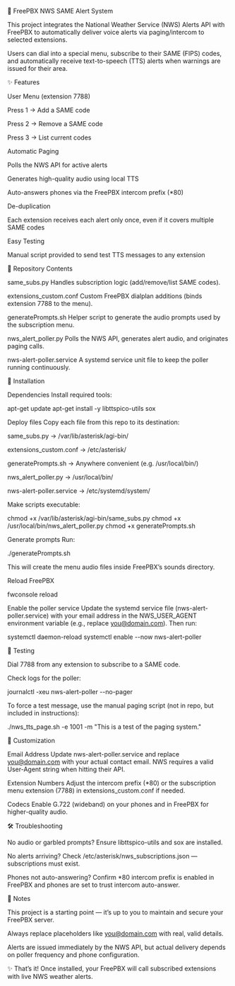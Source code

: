 📡 FreePBX NWS SAME Alert System

This project integrates the National Weather Service (NWS) Alerts API with FreePBX to automatically deliver voice alerts via paging/intercom to selected extensions.

Users can dial into a special menu, subscribe to their SAME (FIPS) codes, and automatically receive text-to-speech (TTS) alerts when warnings are issued for their area.

✨ Features

User Menu (extension 7788)

Press 1 → Add a SAME code

Press 2 → Remove a SAME code

Press 3 → List current codes

Automatic Paging

Polls the NWS API for active alerts

Generates high-quality audio using local TTS

Auto-answers phones via the FreePBX intercom prefix (*80)

De-duplication

Each extension receives each alert only once, even if it covers multiple SAME codes

Easy Testing

Manual script provided to send test TTS messages to any extension

📂 Repository Contents

same_subs.py
Handles subscription logic (add/remove/list SAME codes).

extensions_custom.conf
Custom FreePBX dialplan additions (binds extension 7788 to the menu).

generatePrompts.sh
Helper script to generate the audio prompts used by the subscription menu.

nws_alert_poller.py
Polls the NWS API, generates alert audio, and originates paging calls.

nws-alert-poller.service
A systemd service unit file to keep the poller running continuously.

🚀 Installation

Dependencies
Install required tools:

apt-get update
apt-get install -y libttspico-utils sox


Deploy files
Copy each file from this repo to its destination:

same_subs.py → /var/lib/asterisk/agi-bin/

extensions_custom.conf → /etc/asterisk/

generatePrompts.sh → Anywhere convenient (e.g. /usr/local/bin/)

nws_alert_poller.py → /usr/local/bin/

nws-alert-poller.service → /etc/systemd/system/

Make scripts executable:

chmod +x /var/lib/asterisk/agi-bin/same_subs.py
chmod +x /usr/local/bin/nws_alert_poller.py
chmod +x generatePrompts.sh


Generate prompts
Run:

./generatePrompts.sh


This will create the menu audio files inside FreePBX’s sounds directory.

Reload FreePBX

fwconsole reload


Enable the poller service
Update the systemd service file (nws-alert-poller.service) with your email address in the NWS_USER_AGENT environment variable (e.g., replace you@domain.com).
Then run:

systemctl daemon-reload
systemctl enable --now nws-alert-poller

🧪 Testing

Dial 7788 from any extension to subscribe to a SAME code.

Check logs for the poller:

journalctl -xeu nws-alert-poller --no-pager


To force a test message, use the manual paging script (not in repo, but included in instructions):

./nws_tts_page.sh -e 1001 -m "This is a test of the paging system."

🔧 Customization

Email Address
Update nws-alert-poller.service and replace you@domain.com with your actual contact email.
NWS requires a valid User-Agent string when hitting their API.

Extension Numbers
Adjust the intercom prefix (*80) or the subscription menu extension (7788) in extensions_custom.conf if needed.

Codecs
Enable G.722 (wideband) on your phones and in FreePBX for higher-quality audio.

🛠 Troubleshooting

No audio or garbled prompts?
Ensure libttspico-utils and sox are installed.

No alerts arriving?
Check /etc/asterisk/nws_subscriptions.json — subscriptions must exist.

Phones not auto-answering?
Confirm *80 intercom prefix is enabled in FreePBX and phones are set to trust intercom auto-answer.

📧 Notes

This project is a starting point — it’s up to you to maintain and secure your FreePBX server.

Always replace placeholders like you@domain.com with real, valid details.

Alerts are issued immediately by the NWS API, but actual delivery depends on poller frequency and phone configuration.

✨ That’s it! Once installed, your FreePBX will call subscribed extensions with live NWS weather alerts.

